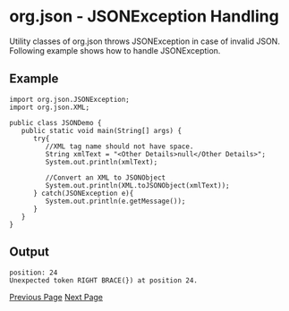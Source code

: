 # org.json - JSONException Handling
Utility classes of org.json throws JSONException in case of invalid JSON. Following example shows how to handle JSONException.

## Example
```
import org.json.JSONException;
import org.json.XML;

public class JSONDemo {
   public static void main(String[] args) {
      try{
         //XML tag name should not have space.
         String xmlText = "<Other Details>null</Other Details>";
         System.out.println(xmlText);

         //Convert an XML to JSONObject
         System.out.println(XML.toJSONObject(xmlText));
      } catch(JSONException e){   
         System.out.println(e.getMessage());
      }
   }
}
```
## Output
```
position: 24
Unexpected token RIGHT BRACE(}) at position 24.
```

[Previous Page](../org_json/org_json_xml.md) [Next Page](../org_json/org_json_quick_guide.md) 
